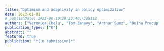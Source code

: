 ```yaml
---
title: "Optimism and adaptivity in policy optimization"
date: 2023-01-01
# publishDate: 2023-06-10T20:23:40.732811Z
authors: ["Veronica Chelu", "Tom Zahavy", "Arthur Guez", "Doina Precup", "Sebastian Flennerhag"]
publication_types: ["0"]
abstract: ""
featured: true
publication: "*(in submission)*"
---
```

